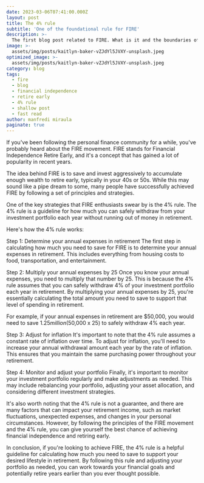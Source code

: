 ```yaml
---
date: 2023-03-06T07:41:00.000Z
layout: post
title: The 4% rule
subtitle: 'One of the foundational rule for FIRE'
description: >-
  The first blog post related to FIRE. What is it and the boundaries of the concept
image: >-
  assets/img/posts/kaitlyn-baker-vZJdYl5JVXY-unsplash.jpeg
optimized_image: >-
  assets/img/posts/kaitlyn-baker-vZJdYl5JVXY-unsplash.jpeg
category: blog
tags:
  - fire
  - blog
  - financial independence
  - retire early
  - 4% rule
  - shallow post
  - fast read
author: manfredi miraula
paginate: true
---
```

If you've been following the personal finance community for a while, you've probably heard about the FIRE movement. FIRE stands for Financial Independence Retire Early, and it's a concept that has gained a lot of popularity in recent years.

The idea behind FIRE is to save and invest aggressively to accumulate enough wealth to retire early, typically in your 40s or 50s. While this may sound like a pipe dream to some, many people have successfully achieved FIRE by following a set of principles and strategies.

One of the key strategies that FIRE enthusiasts swear by is the 4% rule. The 4% rule is a guideline for how much you can safely withdraw from your investment portfolio each year without running out of money in retirement.

Here's how the 4% rule works:

Step 1: Determine your annual expenses in retirement
The first step in calculating how much you need to save for FIRE is to determine your annual expenses in retirement. This includes everything from housing costs to food, transportation, and entertainment.

Step 2: Multiply your annual expenses by 25
Once you know your annual expenses, you need to multiply that number by 25. This is because the 4% rule assumes that you can safely withdraw 4% of your investment portfolio each year in retirement. By multiplying your annual expenses by 25, you're essentially calculating the total amount you need to save to support that level of spending in retirement.

For example, if your annual expenses in retirement are $50,000, you would need to save $1.25 million ($50,000 x 25) to safely withdraw 4% each year.

Step 3: Adjust for inflation
It's important to note that the 4% rule assumes a constant rate of inflation over time. To adjust for inflation, you'll need to increase your annual withdrawal amount each year by the rate of inflation. This ensures that you maintain the same purchasing power throughout your retirement.

Step 4: Monitor and adjust your portfolio
Finally, it's important to monitor your investment portfolio regularly and make adjustments as needed. This may include rebalancing your portfolio, adjusting your asset allocation, and considering different investment strategies.

It's also worth noting that the 4% rule is not a guarantee, and there are many factors that can impact your retirement income, such as market fluctuations, unexpected expenses, and changes in your personal circumstances. However, by following the principles of the FIRE movement and the 4% rule, you can give yourself the best chance of achieving financial independence and retiring early.

In conclusion, if you're looking to achieve FIRE, the 4% rule is a helpful guideline for calculating how much you need to save to support your desired lifestyle in retirement. By following this rule and adjusting your portfolio as needed, you can work towards your financial goals and potentially retire years earlier than you ever thought possible.